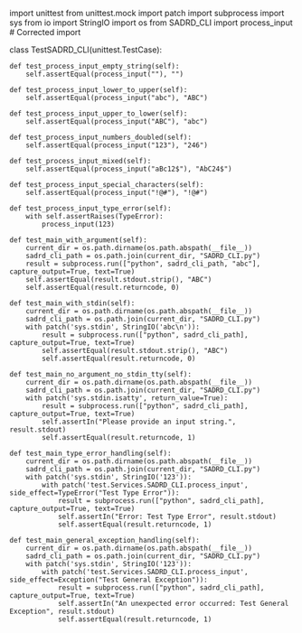 import unittest
from unittest.mock import patch
import subprocess
import sys
from io import StringIO
import os
from SADRD_CLI import process_input # Corrected import

class TestSADRD_CLI(unittest.TestCase):

    def test_process_input_empty_string(self):
        self.assertEqual(process_input(""), "")

    def test_process_input_lower_to_upper(self):
        self.assertEqual(process_input("abc"), "ABC")

    def test_process_input_upper_to_lower(self):
        self.assertEqual(process_input("ABC"), "abc")

    def test_process_input_numbers_doubled(self):
        self.assertEqual(process_input("123"), "246")

    def test_process_input_mixed(self):
        self.assertEqual(process_input("aBc12$"), "AbC24$")

    def test_process_input_special_characters(self):
        self.assertEqual(process_input("!@#"), "!@#")

    def test_process_input_type_error(self):
        with self.assertRaises(TypeError):
            process_input(123)

    def test_main_with_argument(self):
        current_dir = os.path.dirname(os.path.abspath(__file__))
        sadrd_cli_path = os.path.join(current_dir, "SADRD_CLI.py")
        result = subprocess.run(["python", sadrd_cli_path, "abc"], capture_output=True, text=True)
        self.assertEqual(result.stdout.strip(), "ABC")
        self.assertEqual(result.returncode, 0)

    def test_main_with_stdin(self):
        current_dir = os.path.dirname(os.path.abspath(__file__))
        sadrd_cli_path = os.path.join(current_dir, "SADRD_CLI.py")
        with patch('sys.stdin', StringIO('abc\n')):
            result = subprocess.run(["python", sadrd_cli_path], capture_output=True, text=True)
            self.assertEqual(result.stdout.strip(), "ABC")
            self.assertEqual(result.returncode, 0)

    def test_main_no_argument_no_stdin_tty(self):
        current_dir = os.path.dirname(os.path.abspath(__file__))
        sadrd_cli_path = os.path.join(current_dir, "SADRD_CLI.py")
        with patch('sys.stdin.isatty', return_value=True):
            result = subprocess.run(["python", sadrd_cli_path], capture_output=True, text=True)
            self.assertIn("Please provide an input string.", result.stdout)
            self.assertEqual(result.returncode, 1)

    def test_main_type_error_handling(self):
        current_dir = os.path.dirname(os.path.abspath(__file__))
        sadrd_cli_path = os.path.join(current_dir, "SADRD_CLI.py")
        with patch('sys.stdin', StringIO('123')):
            with patch('test.Services.SADRD_CLI.process_input', side_effect=TypeError("Test Type Error")):
                result = subprocess.run(["python", sadrd_cli_path], capture_output=True, text=True)
                self.assertIn("Error: Test Type Error", result.stdout)
                self.assertEqual(result.returncode, 1)

    def test_main_general_exception_handling(self):
        current_dir = os.path.dirname(os.path.abspath(__file__))
        sadrd_cli_path = os.path.join(current_dir, "SADRD_CLI.py")
        with patch('sys.stdin', StringIO('123')):
            with patch('test.Services.SADRD_CLI.process_input', side_effect=Exception("Test General Exception")):
                result = subprocess.run(["python", sadrd_cli_path], capture_output=True, text=True)
                self.assertIn("An unexpected error occurred: Test General Exception", result.stdout)
                self.assertEqual(result.returncode, 1)
